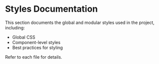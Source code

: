 # Styles Documentation

This section documents the global and modular styles used in the project, including:

- Global CSS
- Component-level styles
- Best practices for styling

Refer to each file for details.
